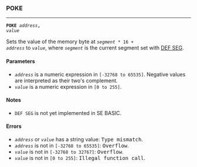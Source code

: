 ### POKE
***
<code><b>POKE</b> <var>address</var><b>,</b> <var>value</var></code>

Sets the value of the memory byte at <code><var>segment</var> \* 16 + <var>address</var></code> to <code><var>value</var></code>, where
<code><var>segment</var></code> is the current segment set with [DEF SEG](DEF-SEG).

#### Parameters
* <code><var>address</var></code> is a numeric expression in `[-32768 to 65535]`. Negative values are
  interpreted as their two's complement.
* <code><var>value</var></code> is a numeric expression in `[0 to 255]`.

#### Notes
* `DEF SEG` is not yet implemented in SE BASIC.

#### Errors
* <code><var>address</var></code> or <code><var>value</var></code> has a string value: <samp>Type mismatch</samp>.
* <code><var>address</var></code> is not in `[-32768 to 65535]`: <samp>Overflow</samp>.
* <code><var>value</var></code> is not in `[-32768 to 32767]`: <samp>Overflow</samp>.
* <code><var>value</var></code> is not in `[0 to 255]`: <samp>Illegal function call</samp>.
